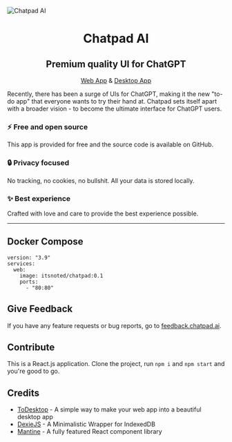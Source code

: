 ![Chatpad AI](./banner.png)

<h1 align="center">Chatpad AI</h1>
<h2 align="center">Premium quality UI for ChatGPT</h2>
<!-- <p align="center"><a href="https://chatpad.ai">Web App</a> & <a href="https://download.chatpad.ai">Desktop App</a></p> -->
<p align="center"><a href="https://chatpad.ai">Web App</a> & <a href="https://dl.todesktop.com/230313oyppkw40a">Desktop App</a></p>

Recently, there has been a surge of UIs for ChatGPT, making it the new "to-do app" that everyone wants to try their hand at. Chatpad sets itself apart with a broader vision - to become the ultimate interface for ChatGPT users.

### ⚡️ Free and open source

This app is provided for free and the source code is available on GitHub.

### 🔒 Privacy focused

No tracking, no cookies, no bullshit. All your data is stored locally.

### ✨ Best experience

Crafted with love and care to provide the best experience possible.

---

## Docker Compose

```
version: "3.9"
services:
  web:
    image: itsnoted/chatpad:0.1
    ports:
      - "80:80"
```

## Give Feedback

If you have any feature requests or bug reports, go to [feedback.chatpad.ai](https://feedback.chatpad.ai).

## Contribute

This is a React.js application. Clone the project, run `npm i` and `npm start` and you're good to go.

## Credits

- [ToDesktop](https://todesktop.com) - A simple way to make your web app into a beautiful desktop app
- [DexieJS](https://dexie.org) - A Minimalistic Wrapper for IndexedDB
- [Mantine](https://mantine.dev) - A fully featured React component library
